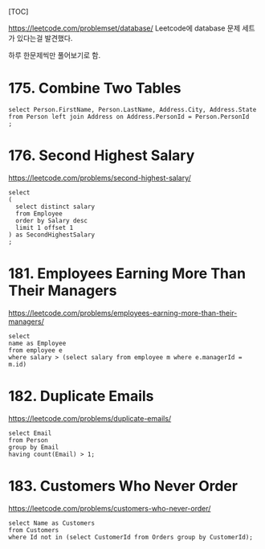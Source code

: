[TOC]

https://leetcode.com/problemset/database/
Leetcode에 database 문제 세트가 있다는걸 발견했다.

하루 한문제씩만 풀어보기로 함.

# 175. Combine Two Tables



```
select Person.FirstName, Person.LastName, Address.City, Address.State
from Person left join Address on Address.PersonId = Person.PersonId
;
```

# 176. Second Highest Salary

https://leetcode.com/problems/second-highest-salary/

```
select
(
  select distinct salary
  from Employee
  order by Salary desc
  limit 1 offset 1
) as SecondHighestSalary
;    
```

# 181. Employees Earning More Than Their Managers

https://leetcode.com/problems/employees-earning-more-than-their-managers/

```
select
name as Employee
from employee e
where salary > (select salary from employee m where e.managerId = m.id)
```

# 182. Duplicate Emails

https://leetcode.com/problems/duplicate-emails/

```
select Email
from Person
group by Email
having count(Email) > 1;
```

# 183. Customers Who Never Order

https://leetcode.com/problems/customers-who-never-order/

```
select Name as Customers
from Customers
where Id not in (select CustomerId from Orders group by CustomerId);

```
